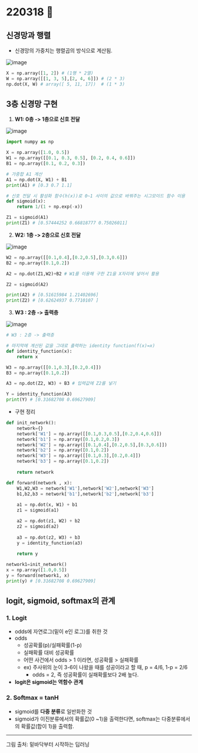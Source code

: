 # 220318 🍕



## 신경망과 행렬

- 신경망의 가중치는 행렬곱의 방식으로 계산됨.

![image](https://user-images.githubusercontent.com/100326309/160082516-07dc4bab-eec5-4d9b-b58c-4a395436b524.png)

```python
X = np.array([1, 2]) # (1행 * 2열)
W = np.array([[1, 3, 5],[2, 4, 6]]) # (2 * 3)
np.dot(X, W) # array([ 5, 11, 17])  # (1 * 3)
```



## 3층 신경망 구현

1. **W1: 0층 -> 1층으로 신호 전달**

![image](https://user-images.githubusercontent.com/100326309/160082544-bfe9a405-3cdb-44d5-9d5a-73470240507b.png)

```python
import numpy as np

X = np.array([1.0, 0.5])
W1 = np.array([[0.1, 0.3, 0.5], [0.2, 0.4, 0.6]])
B1 = np.array([0.1, 0.2, 0.3])

# 가중합 A1 계산
A1 = np.dot(X, W1) + B1
print(A1) # [0.3 0.7 1.1]

# 신호 전달 시 활성화 함수(h(x))로 0~1 사이의 값으로 바꿔주는 시그모이드 함수 이용
def sigmoid(x):
    return 1/(1 + np.exp(-x))

Z1 = sigmoid(A1)
print(Z1) # [0.57444252 0.66818777 0.75026011]
```



2. **W2: 1층 -> 2층으로 신호 전달**

![image](https://user-images.githubusercontent.com/100326309/160082565-afee1a56-a23e-44b5-99ab-b5661846782f.png)

```python
W2 = np.array([[0.1,0.4],[0.2,0.5],[0.3,0.6]])
B2 = np.array([0.1,0.2])

A2 = np.dot(Z1,W2)+B2 # W1를 이용해 구한 Z1을 X자리에 넣어서 활용

Z2 = sigmoid(A2)

print(A2) # [0.51615984 1.21402696]
print(Z2) # [0.62624937 0.7710107 ]
```



3. **W3 : 2층 -> 출력층** 

![image](https://user-images.githubusercontent.com/100326309/160082600-14444485-9ccf-44c4-a47f-3ae1452aee51.png)

```python
# W3 : 2층 -> 출력층 

# 마지막에 계산된 값을 그대로 출력하는 identity function(f(x)=x)
def identity_function(x): 
    return x

W3 = np.array([[0.1,0.3],[0.2,0.4]])
B3 = np.array([0.1,0.2])

A3 = np.dot(Z2, W3) + B3 # 입력값에 Z2를 넣기

Y = identity_function(A3)
print(Y) # [0.31682708 0.69627909]
```



- 구현 정리

```python
def init_network():
    network={}
    network['W1'] = np.array([[0.1,0.3,0.5],[0.2,0.4,0.6]])
    network['b1'] = np.array([0.1,0.2,0.3])
    network['W2'] = np.array([[0.1,0.4],[0.2,0.5],[0.3,0.6]])
    network['b2'] = np.array([0.1,0.2])
    network['W3'] = np.array([[0.1,0.3],[0.2,0.4]])
    network['b3'] = np.array([0.1,0.2])
    
    return network

def forward(network , x):
    W1,W2,W3 = network['W1'],network['W2'],network['W3']
    b1,b2,b3 = network['b1'],network['b2'],network['b3']
    
    a1 = np.dot(x, W1) + b1
    z1 = sigmoid(a1)

    a2 = np.dot(z1, W2) + b2
    z2 = sigmoid(a2)
    
    a3 = np.dot(z2, W3) + b3
    y = identity_function(a3)
    
    return y

network1=init_network()
x = np.array([1.0,0.5])
y = forward(network1, x)
print(y) # [0.31682708 0.69627909]
```



## logit, sigmoid, softmax의 관계

### 1. Logit

- odds에 자연로그(밑이 e인 로그)를 취한 것
- odds
  - 성공확률(p)/실패확률(1-p)
  - 실패확률 대비 성공확률
  - 어떤 사건에서 odds > 1 이라면, 성공확률 > 실패확률
  - ex) 주사위의 눈이 3-6이 나왔을 때를 성공이라고 할 때, p = 4/6, 1-p = 2/6
    - odds = 2, 즉 성공확률이 실패확률보다 2배 높다. 
- **logit은 sigmoid는 역함수 관계**



### 2. Softmax = tanH

- sigmoid를 **다중 분류**로 일반화한 것
- sigmoid가 이진분류에서의 확률값(0 ~1)을 출력한다면, softmax는 다중분류에서의 확률값(합이 1)을 출력함. 



---

그림 출처: 밑바닥부터 시작하는 딥러닝